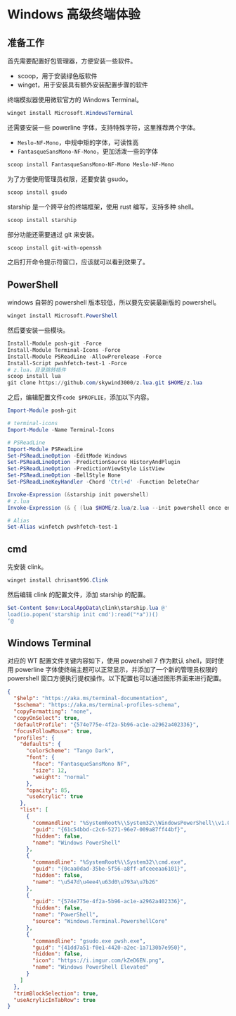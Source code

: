 # Windows 高级终端体验

## 准备工作

首先需要配置好包管理器，方便安装一些软件。

- scoop，用于安装绿色版软件
- winget，用于安装具有额外安装配置步骤的软件

终端模拟器使用微软官方的 Windows Terminal。

```powershell
winget install Microsoft.WindowsTerminal
```

还需要安装一些 powerline 字体，支持特殊字符，这里推荐两个字体。

- `Meslo-NF-Mono`，中规中矩的字体，可读性高
- `FantasqueSansMono-NF-Mono`，更加活泼一些的字体

```powershell
scoop install FantasqueSansMono-NF-Mono Meslo-NF-Mono
```

为了方便使用管理员权限，还要安装 gsudo。

```powershell
scoop install gsudo
```

starship 是一个跨平台的终端框架，使用 rust 编写，支持多种 shell。

```powershell
scoop install starship
```

部分功能还需要通过 git 来安装。

```powershell
scoop install git-with-openssh
```

之后打开命令提示符窗口，应该就可以看到效果了。

## PowerShell

windows 自带的 powershell 版本较低，所以要先安装最新版的 powershell。

```powershell
winget install Microsoft.PowerShell
```

然后要安装一些模块。

```powershell
Install-Module posh-git -Force
Install-Module Terminal-Icons -Force
Install-Module PSReadLine -AllowPrerelease -Force
Install-Script pwshfetch-test-1 -Force
# z.lua，目录跳转插件
scoop install lua
git clone https://github.com/skywind3000/z.lua.git $HOME/z.lua
```

之后，编辑配置文件`code $PROFLIE`，添加以下内容。

```powershell
Import-Module posh-git

# terminal-icons
Import-Module -Name Terminal-Icons

# PSReadLine
Import-Module PSReadLine
Set-PSReadLineOption -EditMode Windows
Set-PSReadLineOption -PredictionSource HistoryAndPlugin
Set-PSReadLineOption -PredictionViewStyle ListView
Set-PSReadLineOption -BellStyle None
Set-PSReadLineKeyHandler -Chord 'Ctrl+d' -Function DeleteChar

Invoke-Expression (&starship init powershell)
# z.lua
Invoke-Expression (& { (lua $HOME/z.lua/z.lua --init powershell once enhanced fzf) -join "`n" })

# Alias
Set-Alias winfetch pwshfetch-test-1
```

## cmd

先安装 clink。

```powershell
winget install chrisant996.Clink
```

然后编辑 clink 的配置文件，添加 starship 的配置。

```powershell
Set-Content $env:LocalAppData\clink\starship.lua @'
load(io.popen('starship init cmd'):read("*a"))()
‘@
```

## Windows Terminal

对应的 WT 配置文件关键内容如下，使用 powershell 7 作为默认 shell，同时使用 powerline 字体使终端主题可以正常显示，并添加了一个新的管理员权限的 powershell 窗口方便执行提权操作。以下配置也可以通过图形界面来进行配置。

```json
{
  "$help": "https://aka.ms/terminal-documentation",
  "$schema": "https://aka.ms/terminal-profiles-schema",
  "copyFormatting": "none",
  "copyOnSelect": true,
  "defaultProfile": "{574e775e-4f2a-5b96-ac1e-a2962a402336}",
  "focusFollowMouse": true,
  "profiles": {
    "defaults": {
      "colorScheme": "Tango Dark",
      "font": {
        "face": "FantasqueSansMono NF",
        "size": 12,
        "weight": "normal"
      },
      "opacity": 85,
      "useAcrylic": true
    },
    "list": [
      {
        "commandline": "%SystemRoot%\\System32\\WindowsPowerShell\\v1.0\\powershell.exe",
        "guid": "{61c54bbd-c2c6-5271-96e7-009a87ff44bf}",
        "hidden": false,
        "name": "Windows PowerShell"
      },
      {
        "commandline": "%SystemRoot%\\System32\\cmd.exe",
        "guid": "{0caa0dad-35be-5f56-a8ff-afceeeaa6101}",
        "hidden": false,
        "name": "\u547d\u4ee4\u63d0\u793a\u7b26"
      },
      {
        "guid": "{574e775e-4f2a-5b96-ac1e-a2962a402336}",
        "hidden": false,
        "name": "PowerShell",
        "source": "Windows.Terminal.PowershellCore"
      },
      {
        "commandline": "gsudo.exe pwsh.exe",
        "guid": "{41dd7a51-f0e1-4420-a2ec-1a7130b7e950}",
        "hidden": false,
        "icon": "https://i.imgur.com/kZeD6EN.png",
        "name": "Windows PowerShell Elevated"
      }
    ]
  },
  "trimBlockSelection": true,
  "useAcrylicInTabRow": true
}
```
